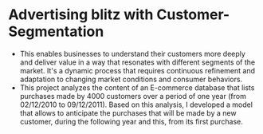 # Advertising blitz with Customer-Segmentation
* This enables businesses to understand their customers more deeply and deliver value in a way that resonates with different segments of the market. It's a dynamic process that requires continuous refinement and adaptation to changing market conditions and consumer behaviors.
* This project analyzes the content of an E-commerce database that lists purchases made by   4000 customers over a period of one year (from 02/12/2010 to 09/12/2011). Based on this analysis, I developed a model that allows to anticipate the purchases that will be made by a new customer, during the following year and this, from its first purchase.
